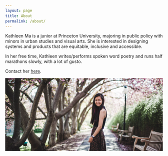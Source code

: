 ```yaml
---
layout: page
title: About
permalink: /about/
---
```


Kathleen Ma is a junior at Princeton University, majoring in public policy with minors in urban studies and visual arts. She is interested in designing systems and products that are equitable, inclusive and accessible. 

In her free time, Kathleen writes/performs spoken word poetry and runs half marathons slowly, with a lot of gusto. 

Contact her [here](mailto:klma@princeton.edu). 


![Mug](/img/mug3.png)

